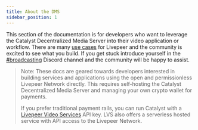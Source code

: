 ```yaml
---
title: About the DMS
sidebar_position: 1
---
```


This section of the documentation is for developers who want to leverage the
Catalyst Decentralized Media Server into their video application or workflow. There are many
[use cases](/broadcasters/core-concepts/use-cases) for Livepeer and the
community is excited to see what you build. If you get stuck introduce yourself
in the [#broadcasting](https://discord.gg/8Vr6B2qERb) Discord channel and the
community will be happy to assist.

> Note: These docs are geared towards developers interested in building services
> and applications using the open and permissionless Livepeer Network
> directly. This requires self-hosting the Catalyst Decentralized Media Server and managing your own
> crypto wallet for payments. 
>
> If you prefer traditional payment rails, you can run Catalyst with a
> [Livepeer Video Services](https://livepeer.com) API key. LVS also offers a serverless hosted service 
> with API access to the Livepeer Network.

<!-- ## Quick Access

<DocsCardsContainer>
  <DocsCard
    key={1}
    title="Getting Started"
    description="A hands-on introduction to Livepeer for video developers. Recommended for all
new users."
    href="/docs/video-developers/getting-started/"
  />
  <DocsCard
    key={2}
    title="How-to Guides"
    description="Practical step-by-step guides to help you achieve a specific goal."
    href="/docs/video-developers/how-to-guides/"
  />
  <DocsCard
    key={3}
    title="Core Concepts"
    description="Big-picture explanations of higher-level Livepeer development concepts."
    href="/docs/video-developers/core-concepts/"
  />
  <DocsCard
    key={4}
    title="Reference"
    description="Covers tools, components, commands and resources. Most useful when you need detailed information about Livepeer broadcasting APIs."
    href="/docs/video-developers/reference/"
  />

</DocsCardsContainer> -->
